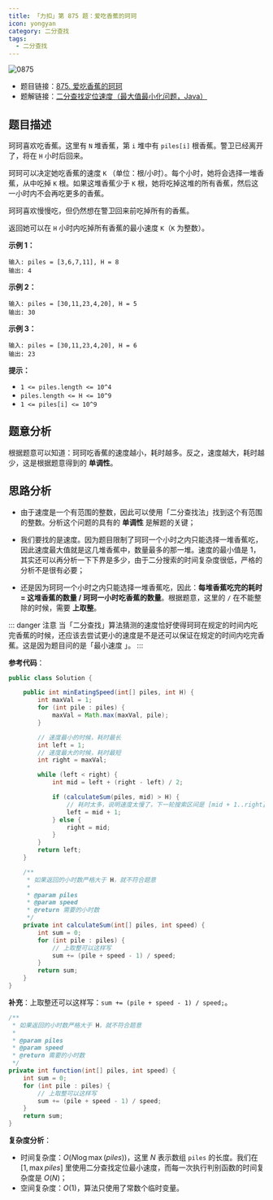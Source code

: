 ```yaml
---
title: 「力扣」第 875 题：爱吃香蕉的珂珂
icon: yongyan
category: 二分查找
tags:
  - 二分查找
---
```


![0875](https://tva1.sinaimg.cn/large/008i3skNgy1gx8zi70sf1j30p00an3yr.jpg)

+ 题目链接：[875. 爱吃香蕉的珂珂](https://leetcode-cn.com/problems/koko-eating-bananas/)
+ 题解链接：[二分查找定位速度（最大值最小化问题，Java）](https://leetcode-cn.com/problems/koko-eating-bananas/solution/er-fen-cha-zhao-ding-wei-su-du-by-liweiwei1419/)

## 题目描述

珂珂喜欢吃香蕉。这里有 `N` 堆香蕉，第 `i` 堆中有 `piles[i]` 根香蕉。警卫已经离开了，将在 `H` 小时后回来。

珂珂可以决定她吃香蕉的速度 `K` （单位：根/小时）。每个小时，她将会选择一堆香蕉，从中吃掉 `K` 根。如果这堆香蕉少于 `K` 根，她将吃掉这堆的所有香蕉，然后这一小时内不会再吃更多的香蕉。 

珂珂喜欢慢慢吃，但仍然想在警卫回来前吃掉所有的香蕉。

返回她可以在 `H` 小时内吃掉所有香蕉的最小速度 `K`（`K` 为整数）。

**示例 1：**

```
输入: piles = [3,6,7,11], H = 8
输出: 4
```

**示例 2：**

```
输入: piles = [30,11,23,4,20], H = 5
输出: 30
```

**示例 3：**

```
输入: piles = [30,11,23,4,20], H = 6
输出: 23
```

 **提示：**

- `1 <= piles.length <= 10^4`
- `piles.length <= H <= 10^9`
- `1 <= piles[i] <= 10^9`

## 题意分析

根据题意可以知道：珂珂吃香蕉的速度越小，耗时越多。反之，速度越大，耗时越少，这是根据题意得到的 **单调性**。

## 思路分析

+ 由于速度是一个有范围的整数，因此可以使用「二分查找法」找到这个有范围的整数。分析这个问题的具有的 **单调性** 是解题的关键；

+ 我们要找的是速度。因为题目限制了珂珂一个小时之内只能选择一堆香蕉吃，因此速度最大值就是这几堆香蕉中，数量最多的那一堆。速度的最小值是 $1$，其实还可以再分析一下下界是多少，由于二分搜索的时间复杂度很低，严格的分析不是很有必要；
+ 还是因为珂珂一个小时之内只能选择一堆香蕉吃，因此：**每堆香蕉吃完的耗时 = 这堆香蕉的数量 / 珂珂一小时吃香蕉的数量**。根据题意，这里的 `/` 在不能整除的时候，需要 **上取整**。

::: danger 注意
当「二分查找」算法猜测的速度恰好使得珂珂在规定的时间内吃完香蕉的时候，还应该去尝试更小的速度是不是还可以保证在规定的时间内吃完香蕉。这是因为题目问的是「最小速度 」。
:::


**参考代码**：

```Java []
public class Solution {

    public int minEatingSpeed(int[] piles, int H) {
        int maxVal = 1;
        for (int pile : piles) {
            maxVal = Math.max(maxVal, pile);
        }

        // 速度最小的时候，耗时最长
        int left = 1;
        // 速度最大的时候，耗时最短
        int right = maxVal;

        while (left < right) {
            int mid = left + (right - left) / 2;

            if (calculateSum(piles, mid) > H) {
                // 耗时太多，说明速度太慢了，下一轮搜索区间是 [mid + 1..right]
                left = mid + 1;
            } else {
                right = mid;
            }
        }
        return left;
    }

    /**
     * 如果返回的小时数严格大于 H，就不符合题意
     *
     * @param piles
     * @param speed
     * @return 需要的小时数
     */
    private int calculateSum(int[] piles, int speed) {
        int sum = 0;
        for (int pile : piles) {
            // 上取整可以这样写
            sum += (pile + speed - 1) / speed;
        }
        return sum;
    }
}
```

**补充**：上取整还可以这样写：`sum += (pile + speed - 1) / speed;`。

```Java []
/**
 * 如果返回的小时数严格大于 H，就不符合题意
 *
 * @param piles
 * @param speed
 * @return 需要的小时数
 */
private int function(int[] piles, int speed) {
    int sum = 0;
    for (int pile : piles) {
        // 上取整可以这样写
        sum += (pile + speed - 1) / speed;
    }
    return sum;
}
```

**复杂度分析**：

+ 时间复杂度：$O(N \log \max(piles))$，这里 $N$ 表示数组 `piles` 的长度。我们在 $[1, \max{piles}]$ 里使用二分查找定位最小速度，而每一次执行判别函数的时间复杂度是 $O(N)$；
+ 空间复杂度：$O(1)$，算法只使用了常数个临时变量。 
